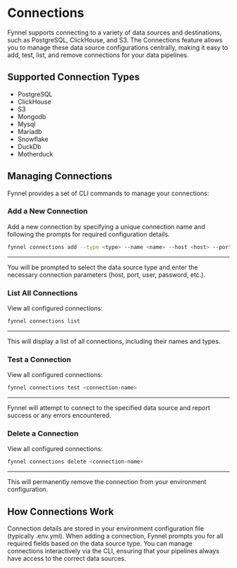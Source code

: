 # Connections
Fynnel supports connecting to a variety of data sources and destinations, such as PostgreSQL, ClickHouse, and S3. The Connections feature allows you to manage these data source configurations centrally, making it easy to add, test, list, and remove connections for your data pipelines.

## Supported Connection Types
- PostgreSQL
- ClickHouse
- S3
- Mongodb
- Mysql
- Mariadb
- Snowflake
- DuckDb
- Motherduck

## Managing Connections
Fynnel provides a set of CLI commands to manage your connections:

### Add a New Connection
Add a new connection by specifying a unique connection name and following the prompts for required configuration details.
```bash
fynnel connections add --type <type> --name <name> --host <host> --port <port> --user <user> --password <pass> --database <db>
```
---
You will be prompted to select the data source type and enter the necessary connection parameters (host, port, user, password, etc.).

### List All Connections
View all configured connections:
```bash
fynnel connections list
```
---
This will display a list of all connections, including their names and types.

### Test a Connection
View all configured connections:
```bash
fynnel connections test <connection-name>
```
---
Fynnel will attempt to connect to the specified data source and report success or any errors encountered.

### Delete a Connection
View all configured connections:
```bash
fynnel connections delete <connection-name>
```
---
This will permanently remove the connection from your environment configuration.

## How Connections Work
Connection details are stored in your environment configuration file (typically .env.yml).
When adding a connection, Fynnel prompts you for all required fields based on the data source type.
You can manage connections interactively via the CLI, ensuring that your pipelines always have access to the correct data sources.

